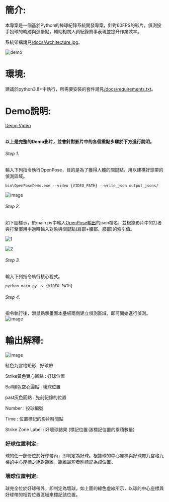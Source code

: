 # 簡介:

本專案是一個基於Python的棒球紀錄系統開發專案，針對60FPS的影片，偵測投手投球的軌跡與進壘點，輔助相關人員紀錄賽事表現並提升作業效率。  

系統架構請見[/docs/Architecture.jpg](https://github.com/C-H-Chen/baseball-trajectory-recorder/blob/main/docs/Architecture.jpg)。  

![demo](https://github.com/user-attachments/assets/274f601f-6839-482b-92c7-ebac2615efbe)  

# 環境:
建議於python3.8+中執行，所需要安裝的套件請見[/docs/requirements.txt](https://github.com/C-H-Chen/baseball-trajectory-recorder/blob/main/docs/requirements.txt)。   

# Demo說明:    
[Demo Video](https://github.com/user-attachments/assets/42b28758-cf5d-45fa-8b9e-b0cd29813e38)    

###### <h4>以上是完整的Demo影片，並會針對影片中的各個重點步驟於下方進行說明。

######  Step 1.  
輸入下列指令執行OpenPose，目的是為了獲得人體的關鍵點，用以建構好球帶的偵測區域。 

    bin\OpenPoseDemo.exe --video {VIDEO_PATH} --write_json output_jsons/       
    
![image](https://github.com/user-attachments/assets/7b8422ea-7835-4ed1-88ec-1793677f26ee)

######  Step 2.
如下圖標示，於main.py中輸入[OpenPose輸出](https://github.com/CMU-Perceptual-Computing-Lab/openpose/blob/master/doc/02_output.md#pose-output-format-body_25)的json檔名，並根據影片中的打者與打擊慣用手適時輸入對象與關鍵點(肩部+腰部、膝部)的索引值。  

![1](https://github.com/user-attachments/assets/e6abd71d-f7d5-413b-89da-e6eb46cb9d9a)  

![2](https://github.com/user-attachments/assets/f2a8b4ee-2b4e-4771-bb22-9940e6342e5f)

######  Step 3.
輸入下列指令執行核心程式。

    python main.py -v {VIDEO_PATH}  
    
######  Step 4. 
指令執行後，滑鼠點擊畫面本壘板兩側建立偵測區域，即可開始進行偵測。  
![image](https://github.com/user-attachments/assets/4a567b04-0f21-4c70-9cfc-c2867caa4926)

# 輸出解釋:  

![image](https://github.com/user-attachments/assets/b67e3666-a0c6-4600-b941-a03749da4eef)

紅色九宮格矩形 : 好球帶  

Strike黃色實心圓點 : 好球位置       

Ball綠色空心圓點 : 壞球位置       

past灰色圓點 : 先前紀錄的位置  

Number : 投球編號                  

Time : 位置標記的影片時間點       

Strike Zone Label : 好壞球結果 (標記位置:該標記位置的累積數量)  

<h3>好球位置判定:</h3>  
球的任一部份位於好球帶內，即判定為好球。根據球的中心座標與好球帶九宮格九格的中心座標之絕對距離，距離最短者則標記為該位置。    

<h3>壞球位置判定:</h3>  
球完全位於好球帶外，即判定為壞球。如上圖的綠色虛線所示，以球的中心座標與好球帶的相對位置區域來標記該位置。
